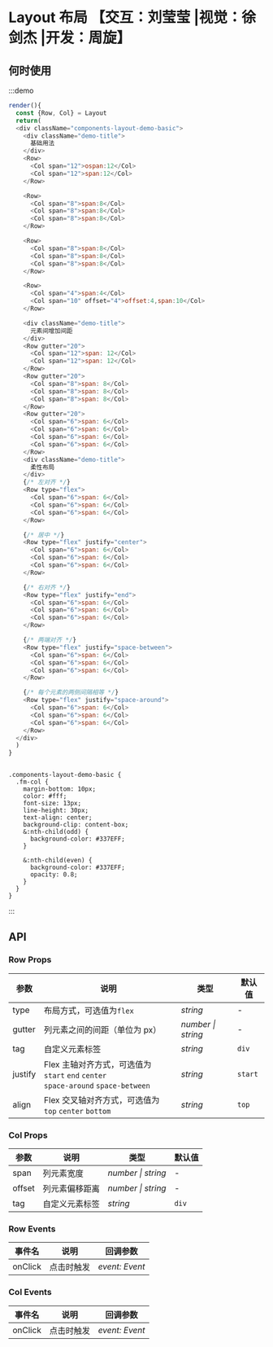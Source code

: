 # Layout 布局 【交互：刘莹莹 |视觉：徐剑杰 |开发：周旋】



## 何时使用



:::demo

```js
render(){
  const {Row, Col} = Layout 
  return(
  <div className="components-layout-demo-basic">
    <div className="demo-title">
      基础用法
    </div>
    <Row>
      <Col span="12">ospan:12</Col>
      <Col span="12">span:12</Col>
    </Row>

    <Row>
      <Col span="8">span:8</Col>
      <Col span="8">span:8</Col>
      <Col span="8">span:8</Col>
    </Row>

    <Row>
      <Col span="8">span:8</Col>
      <Col span="8">span:8</Col>
      <Col span="8">span:8</Col>
    </Row>

    <Row>
      <Col span="4">span:4</Col>
      <Col span="10" offset="4">offset:4,span:10</Col>
    </Row>

    <div className="demo-title">
      元素间增加间距
    </div>
    <Row gutter="20">
      <Col span="12">span: 12</Col>
      <Col span="12">span: 12</Col>
    </Row>
    <Row gutter="20">
      <Col span="8">span: 8</Col>
      <Col span="8">span: 8</Col>
      <Col span="8">span: 8</Col>
    </Row>
    <Row gutter="20">
      <Col span="6">span: 6</Col>
      <Col span="6">span: 6</Col>
      <Col span="6">span: 6</Col>
      <Col span="6">span: 6</Col>
    </Row>
    <div className="demo-title">
      柔性布局
    </div>
    {/* 左对齐 */}
    <Row type="flex">
      <Col span="6">span: 6</Col>
      <Col span="6">span: 6</Col>
      <Col span="6">span: 6</Col>
    </Row>

    {/* 居中 */}
    <Row type="flex" justify="center">
      <Col span="6">span: 6</Col>
      <Col span="6">span: 6</Col>
      <Col span="6">span: 6</Col>
    </Row>

    {/* 右对齐 */}
    <Row type="flex" justify="end">
      <Col span="6">span: 6</Col>
      <Col span="6">span: 6</Col>
      <Col span="6">span: 6</Col>
    </Row>

    {/* 两端对齐 */}
    <Row type="flex" justify="space-between">
      <Col span="6">span: 6</Col>
      <Col span="6">span: 6</Col>
      <Col span="6">span: 6</Col>
    </Row>

    {/* 每个元素的两侧间隔相等 */}
    <Row type="flex" justify="space-around">
      <Col span="6">span: 6</Col>
      <Col span="6">span: 6</Col>
      <Col span="6">span: 6</Col>
    </Row>
  </div>
  )
}
```

```less

.components-layout-demo-basic {
  .fm-col {
    margin-bottom: 10px;
    color: #fff;
    font-size: 13px;
    line-height: 30px;
    text-align: center;
    background-clip: content-box;
    &:nth-child(odd) {
      background-color: #337EFF;
    }

    &:nth-child(even) {
      background-color: #337EFF;
      opacity: 0.8;
    }
  }
}

```


:::

## API


### Row Props

| 参数 | 说明 | 类型 | 默认值 |
| --- | --- | --- | --- |
| type | 布局方式，可选值为`flex` | _string_ | - |
| gutter | 列元素之间的间距（单位为 px） | _number \| string_ | - |
| tag | 自定义元素标签 | _string_ | `div` |
| justify | Flex 主轴对齐方式，可选值为 `start` `end` `center` <br> `space-around` `space-between` | _string_ | `start` |
| align | Flex 交叉轴对齐方式，可选值为 `top` `center` `bottom` | _string_ | `top` |

### Col Props

| 参数   | 说明           | 类型               | 默认值 |
| ------ | -------------- | ------------------ | ------ |
| span   | 列元素宽度     | _number \| string_ | -      |
| offset | 列元素偏移距离 | _number \| string_ | -      |
| tag    | 自定义元素标签 | _string_           | `div`  |

### Row Events

| 事件名 | 说明       | 回调参数       |
| ------ | ---------- | -------------- |
| onClick  | 点击时触发 | _event: Event_ |

### Col Events

| 事件名 | 说明       | 回调参数       |
| ------ | ---------- | -------------- |
| onClick  | 点击时触发 | _event: Event_ |
